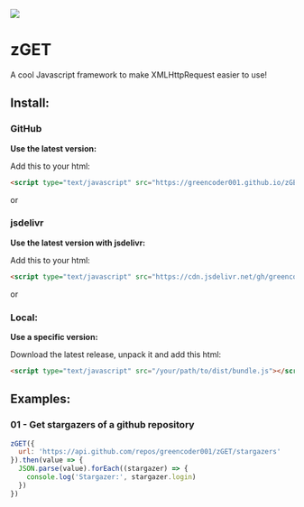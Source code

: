 [![](https://data.jsdelivr.com/v1/package/gh/greencoder001/zget/badge)](https://www.jsdelivr.com/package/gh/greencoder001/zget)

# zGET
A cool Javascript framework to make XMLHttpRequest easier to use!

## Install:

### GitHub
**Use the latest version:**

Add this to your html:
```html
<script type="text/javascript" src="https://greencoder001.github.io/zGET/dist/bundle.js"></script>
```

or
### jsdelivr
**Use the latest version with jsdelivr:**

Add this to your html:
```html
<script type="text/javascript" src="https://cdn.jsdelivr.net/gh/greencoder001/zGET@latest/dist/bundle.js"></script>
```

or
### Local:
**Use a specific version:**

Download the latest release, unpack it and add this html:
```html
<script type="text/javascript" src="/your/path/to/dist/bundle.js"></script>
```

## Examples:
### 01 - Get stargazers of a github repository
```js
zGET({
  url: 'https://api.github.com/repos/greencoder001/zGET/stargazers'
}).then(value => {
  JSON.parse(value).forEach((stargazer) => {
    console.log('Stargazer:', stargazer.login)
  })
})
```
